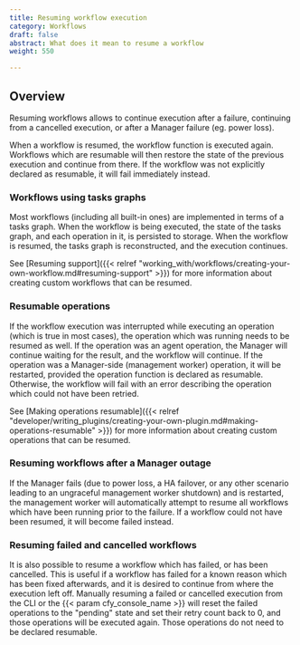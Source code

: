 ```yaml
---
title: Resuming workflow execution
category: Workflows
draft: false
abstract: What does it mean to resume a workflow
weight: 550

---
```

## Overview

Resuming workflows allows to continue execution after a failure, continuing from a cancelled execution, or after a Manager failure (eg. power loss).

When a workflow is resumed, the workflow function is executed again. Workflows which are resumable will then restore the state of the previous execution and continue from there. If the workflow was not explicitly declared as resumable, it will fail immediately instead.

### Workflows using tasks graphs

Most workflows (including all built-in ones) are implemented in terms of a tasks graph. When the workflow is being executed, the state of the tasks graph, and each operation in it, is persisted to storage. When the workflow is resumed, the tasks graph is reconstructed, and the execution continues.

See [Resuming support]({{< relref "working_with/workflows/creating-your-own-workflow.md#resuming-support" >}}) for more information about creating custom workflows that can be resumed.

### Resumable operations

If the workflow execution was interrupted while executing an operation (which is true in most cases), the operation which was running needs to be resumed as well. If the operation was an agent operation, the Manager will continue waiting for the result, and the workflow will continue.
If the operation was a Manager-side (management worker) operation, it will be restarted, provided the operation function is declared as resumable. Otherwise, the workflow will fail with an error describing the operation which could not have been retried.

See [Making operations resumable]({{< relref "developer/writing_plugins/creating-your-own-plugin.md#making-operations-resumable" >}}) for more information about creating custom operations that can be resumed.

### Resuming workflows after a Manager outage

If the Manager fails (due to power loss, a HA failover, or any other scenario leading to an ungraceful management worker shutdown) and is restarted, the management worker will automatically attempt to resume all workflows which have been running prior to the failure. If a workflow could not have been resumed, it will become failed instead.

### Resuming failed and cancelled workflows

It is also possible to resume a workflow which has failed, or has been cancelled. This is useful if a workflow has failed for a known reason which has been fixed afterwards, and it is desired to continue from where the execution left off.
Manually resuming a failed or cancelled execution from the CLI or the {{< param cfy_console_name >}} will reset the failed operations to the "pending" state and set their retry count back to 0, and those operations will be executed again. Those operations do not need to be declared resumable.
